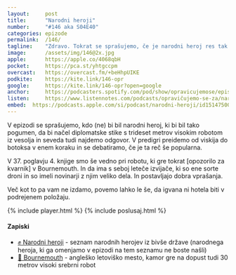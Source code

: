 ```yaml
---
layout: 	post
title:  	"Narodni heroji"
number: 	"#146 aka S04E40"
categories:	epizode
permalink:	/146/
tagline: 	"Zdravo. Tokrat se sprašujemo, če je narodni heroj res tak narodni heroj, za kakršnega se izdaja. In: kaj je bilo z igvano."
image:		/assets/img/146@2x.jpg
apple:		https://apple.co/4068qbH
pocket:		https://pca.st/yhtgccpm
overcast:	https://overcast.fm/+beHhpUIKE
podkite:	https://kite.link/146-opr
google:		https://kite.link/146-opr?open=google
anchor:		https://podcasters.spotify.com/pod/show/opravicujemose/episodes/Narodni-heroji-e209enl
listen:		https://www.listennotes.com/podcasts/opravičujemo-se-za/narodni-heroji-8a9FjVG5h-e/embed/
embed:	https://podcasts.apple.com/si/podcast/narodni-heroji/id1514750013?i=1000603865296
---
```


V epizodi se sprašujemo, kdo (ne) bi bil narodni heroj, ki bi bil tako pogumen, da bi načel diplomatske stike s trideset metrov visokim robotom iz vesolja in seveda tudi najdemo odgovor. V predigri preidemo od viskija do botoksa v enem koraku in se debatiramo, če je ta reč še popularna. 

V 37. poglavju 4. knjige smo še vedno pri robotu, ki gre tokrat [opozorilo za kvarnik] v Bournemouth. In da ima s seboj leteče izvijače, ki so ene sorte droni in so imeli novinarji z njim veliko dela. In postavljajo dobra vprašanja. 

Več kot to pa vam ne izdamo, povemo lahko le še, da igvana ni hotela biti v podrejenem položaju. 

{% include player.html %}
{% include poslusaj.html %}

<!--break-->

#### Zapiski

- [✊ Narodni heroji](https://sl.wikipedia.org/wiki/Red_Narodnega_heroja) - seznam narodnih herojev iz bivše države (narodnega heroja, ki ga omenjamo v epizodi na tem seznamu ne boste našli) 
- [🌅 Bournemouth](https://en.wikipedia.org/wiki/Bournemouth) - angleško letoviško mesto, kamor gre na dopust tudi 30 metrov visoki srebrni robot 